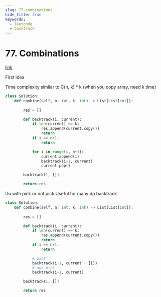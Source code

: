```yaml
---
slug: 77-combinations
hide_title: true
keywords:
  - leetcode
  - backtrack
---
```


# 77. Combinations

[link](https://leetcode.com/problems/combinations/description/)

First idea

Time complexity similar to C(n, k) * k (when you copy array, need k time)

```python
class Solution:
    def combine(self, n: int, k: int) -> List[List[int]]:
        
        res = []

        def backtrack(i, current):
            if len(current) == k:
                res.append(current.copy())
                return
            if i == n+1:
                return

            for i in range(i, n+1):
                current.append(i)
                backtrack(i+1, current)
                current.pop()

        backtrack(1, [])

        return res
```

Do with pick or not pick
Useful for many dp backtrack

```python
class Solution:
    def combine(self, n: int, k: int) -> List[List[int]]:
        
        res = []

        def backtrack(i, current):
            if len(current) == k:
                res.append(current.copy())
                return
            if i == n+1:
                return

            # pick
            backtrack(i+1, current + [i])
            # not pick
            backtrack(i+1, current)

        backtrack(1, [])

        return res
```
